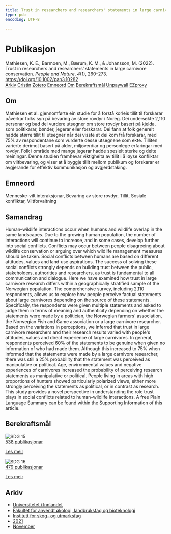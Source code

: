```yaml
---
title: Trust in researchers and researchers' statements in large carnivore conservation
type: pub
encoding: UTF-8

---
```

<h1>Publikasjon</h1>
<article id="csl-bib-container-579DNC4V" class="csl-bib-container">
  <div class="csl-bib-body"> <div class="csl-entry">Mathiesen, K. E., Barmoen, M., Bærum, K. M., &#38; Johansson, M. (2022). Trust in researchers and researchers’ statements in large carnivore conservation. <i>People and Nature</i>, <i>4</i>(1), 260–273. <a href="https://doi.org/10.1002/pan3.10282">https://doi.org/10.1002/pan3.10282</a></div> </div>
  <div class="csl-bib-buttons">
    <a href="#taxonomy-article-579DNC4V" alt="archive" class="csl-bib-button">Arkiv</a>
    <a href="https://app.cristin.no/results/show.jsf?id=1959176" alt="Cristin" class="csl-bib-button">Cristin</a>
    <a href="http://zotero.org/groups/5881554/items/579DNC4V" alt="Zotero" class="csl-bib-button">Zotero</a>
    <a href="#keywords-article-579DNC4V" alt="keywords" class="csl-bib-button">Emneord</a>
    <a href="#about-article-579DNC4V" alt="about_pub" class="csl-bib-button">Om</a>
    <a href="#sdg-article-579DNC4V" alt="sdg" class="csl-bib-button">Berekraftsmål</a>
    <a href="https://onlinelibrary.wiley.com/doi/pdfdirect/10.1002/pan3.10282" alt="Unpaywall" class="csl-bib-button">Unpaywall</a>
    <a href="https://onlinelibrary.wiley.com/doi/pdfdirect/10.1002/pan3.10282" alt="EZproxy" class="csl-bib-button">EZproxy</a>
  </div>
  <div id="csl-bib-meta-container-579DNC4V"></div>
</article>
<div id="csl-bib-meta-579DNC4V" class="csl-bib-meta">
  <article id="about-article-579DNC4V" class="about_pub-article">
    <h1>Om</h1>
    Mathiesen et al. gjennomførte ein studie for å forstå korleis tillit til forskarar påverkar folks syn på bevaring av store rovdyr i Noreg. Dei undersøkte 2,110 personar og bad dei vurdere utsegner om store rovdyr basert på kjelda, som politikarar, bønder, jegerar eller forskarar. Dei fann at folk generelt hadde større tillit til utsegner når dei visste at dei kom frå forskarar, med 75% av respondentane som vurderte desse utsegnene som ekte. Tilliten varierte derimot basert på alder, miljøverdiar og personlege erfaringar med rovdyr. Folk i område med mange jegerar hadde spesielt sterke og delte meiningar. Denne studien framhevar viktigheita av tillit i å løyse konfliktar om viltbevaring, og viser at å byggje tillit mellom publikum og forskarar er avgjerande for effektiv kommunikasjon og avgjerdstaking.
  </article>
  <article id="keywords-article-579DNC4V" class="keywords-article">
    <h1>Emneord</h1>
    Menneske-vilt interaksjonar, Bevaring av store rovdyr, Tillit, Sosiale konfliktar, Viltforvaltning
  </article>
  <article id="abstract-article-579DNC4V" class="abstract-article">
    <h1>Samandrag</h1>
    Human–wildlife interactions occur when humans and wildlife overlap in the same landscapes. Due to the growing human population, the number of interactions will continue to increase, and in some cases, develop further into social conflicts. Conflicts may occur between people disagreeing about wildlife conservation or arguing over which wildlife management measures should be taken. Social conflicts between humans are based on different attitudes, values and land‐use aspirations. The success of solving these social conflicts strongly depends on building trust between the public, stakeholders, authorities and researchers, as trust is fundamental to all communication and dialogue. Here we have examined how trust in large carnivore research differs within a geographically stratified sample of the Norwegian population. The comprehensive survey, including 2,110 respondents, allows us to explore how people perceive factual statements about large carnivores depending on the source of these statements. Specifically, the respondents were given multiple statements and asked to judge them in terms of meaning and authenticity depending on whether the statements were made by a politician, the Norwegian farmers' association, the Norwegian Fish and Game association or a large carnivore researcher. Based on the variations in perceptions, we inferred that trust in large carnivore researchers and their research results varied with people's attitudes, values and direct experience of large carnivores. In general, respondents perceived 60% of the statements to be genuine when given no information of who had made them. Although this increased to 75% when informed that the statements were made by a large carnivore researcher, there was still a 25% probability that the statement was perceived as manipulative or political. Age, environmental values and negative experiences of carnivores increased the probability of perceiving research statements as manipulative or political. People living in areas with high proportions of hunters showed particularly polarized views, either more strongly perceiving the statements as political, or in contrast as research. This study provides a novel perspective in understanding the role trust plays in social conflicts related to human–wildlife interactions. A free Plain Language Summary can be found within the Supporting Information of this article.
  </article>
  <article id="sdg-article-579DNC4V" class="sdg-article">
    <h1>Berekraftsmål</h1>
    <div class="sdg-container"><div id="sdg15" class="sdg">
        <img src="{{< params subfolder >}}images/sdg/sdg15_nn.png" class="image" alt="SDG 15">
        <div class="sdg-overlay">
          <a href="{{< params subfolder >}}nn/archive/?sdg=15#archive" class="sdg-publication-count"><span>538</span> publikasjonar</a>
          <p><a href="https://fn.no/om-fn/fns-baerekraftsmaal/livet-paa-land?lang=nno-NO" class="sdg-read-more">Les meir</a></p>
        </div>
      </div> <div id="sdg16" class="sdg">
        <img src="{{< params subfolder >}}images/sdg/sdg16_nn.png" class="image" alt="SDG 16">
        <div class="sdg-overlay">
          <a href="{{< params subfolder >}}nn/archive/?sdg=16#archive" class="sdg-publication-count"><span>479</span> publikasjonar</a>
          <p><a href="https://fn.no/om-fn/fns-baerekraftsmaal/fred-rettferdighet-og-velfungerende-institusjoner?lang=nno-NO" class="sdg-read-more">Les meir</a></p>
        </div>
      </div></div>
  </article>
  <article id="taxonomy-article-579DNC4V" class="taxonomy-article">
    <h1>Arkiv</h1>
    <ul>
      <li><a href="{{< params subfolder >}}nn/archive/?key=3DCRN523">Universitetet i Innlandet</a></li>
      <li><a href="{{< params subfolder >}}nn/archive/?key=T77LXH6D">Fakultet for anvendt økologi, landbruksfag og bioteknologi</a></li>
      <li><a href="{{< params subfolder >}}nn/archive/?key=7TRARPE3">Institutt for skog- og utmarksfag</a></li>
      <li><a href="{{< params subfolder >}}nn/archive/?key=5LT6Q2XL">2021</a></li>
      <li><a href="{{< params subfolder >}}nn/archive/?key=XJI2FSP6">November</a></li>
    </ul>
  </article>
</div>
